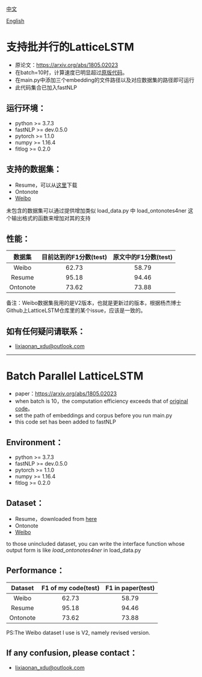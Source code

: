 [中文](#支持批并行的LatticeLSTM)

[English](#Batch-Parallel-LatticeLSTM)
# 支持批并行的LatticeLSTM
+ 原论文：https://arxiv.org/abs/1805.02023
+ 在batch=10时，计算速度已明显超过[原版代码](https://github.com/jiesutd/LatticeLSTM)。
+ 在main.py中添加三个embedding的文件路径以及对应数据集的路径即可运行
+ 此代码集合已加入fastNLP

## 运行环境：
+ python >= 3.7.3
+ fastNLP >= dev.0.5.0
+ pytorch >= 1.1.0
+ numpy >= 1.16.4
+ fitlog >= 0.2.0
## 支持的数据集：
+ Resume，可以从[这里](https://github.com/jiesutd/LatticeLSTM)下载
+ Ontonote
+ [Weibo](https://github.com/hltcoe/golden-horse)

未包含的数据集可以通过提供增加类似 load_data.py 中 load_ontonotes4ner 这个输出格式的函数来增加对其的支持
## 性能：
|数据集| 目前达到的F1分数(test)|原文中的F1分数(test)|
|:----:|:----:|:----:|
|Weibo|62.73|58.79|
|Resume|95.18|94.46|
|Ontonote|73.62|73.88|

备注：Weibo数据集我用的是V2版本，也就是更新过的版本，根据杨杰博士Github上LatticeLSTM仓库里的某个issue，应该是一致的。

## 如有任何疑问请联系：
+ lixiaonan_xdu@outlook.com

---

# Batch Parallel LatticeLSTM
+ paper：https://arxiv.org/abs/1805.02023
+ when batch is 10，the computation efficiency exceeds that of [original code](https://github.com/jiesutd/LatticeLSTM)。
+ set the path of embeddings and corpus before you run main.py
+ this code set has been added to fastNLP

## Environment：
+ python >= 3.7.3
+ fastNLP >= dev.0.5.0
+ pytorch >= 1.1.0
+ numpy >= 1.16.4
+ fitlog >= 0.2.0

## Dataset：
+ Resume，downloaded from [here](https://github.com/jiesutd/LatticeLSTM)
+ Ontonote
+ [Weibo](https://github.com/hltcoe/golden-horse)

to those unincluded dataset, you can write the interface function whose output form is like *load_ontonotes4ner* in load_data.py

## Performance：
|Dataset|F1 of my code(test)|F1 in paper(test)|
|:----:|:----:|:----:|
|Weibo|62.73|58.79|
|Resume|95.18|94.46|
|Ontonote|73.62|73.88|

PS:The Weibo dataset I use is V2, namely revised version.
## If any confusion, please contact：
+ lixiaonan_xdu@outlook.com
